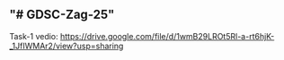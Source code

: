 "# GDSC-Zag-25" 
-------------
Task-1 vedio:
https://drive.google.com/file/d/1wmB29LROt5Rl-a-rt6hjK-_1JfIWMAr2/view?usp=sharing
